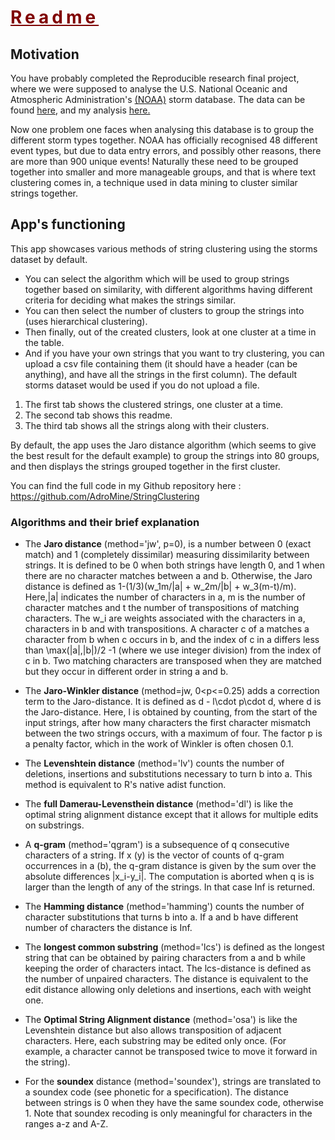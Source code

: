 # <span style="color:maroon;text-decoration:underline;letter-spacing:5px;"> Readme </span>


## Motivation
You have probably completed the Reproducible research final project, where we were supposed to analyse the U.S. National Oceanic and Atmospheric Administration's [(NOAA)](https://www.ncdc.noaa.gov/stormevents/details.jsp) storm database. The data can be found [here](https://d396qusza40orc.cloudfront.net/repdata%2Fdata%2FStormData.csv.bz2), and my analysis [here.](https://adromine.github.io/US-Storm-database-analysis/)   

Now one problem one faces when analysing this database is to group the different storm types together. NOAA has officially recognised 48 different event types, but due to data entry errors, and possibly other reasons, there are more than 900 unique events! Naturally these need to be grouped together into smaller and more manageable groups, and that is where text clustering comes in, a technique used in data mining to cluster similar strings together.   

## App's functioning
This app showcases various methods of string clustering using the storms dataset by default.   

* You can select the algorithm which will be used to group strings together based on similarity, with different algorithms having different criteria for deciding what makes the strings similar. 
* You can then select the number of clusters to group the strings into (uses hierarchical clustering). 
* Then finally, out of the created clusters, look at one cluster at a time in the table.  
* And if you have your own strings that you want to try clustering, you can upload a csv file containing them (it should have a header (can be anything), and have all the strings in the first column). The default storms dataset would be used if you do not upload a file.    

1. The first tab shows the clustered strings, one cluster at a time.
2. The second tab shows this readme.
3. The third tab shows all the strings along with their clusters.



By default, the app uses the Jaro distance algorithm (which seems to give the best result for the default example) to group the strings into 80 groups, and then displays the strings grouped together in the first cluster.    

You can find the full code in my Github repository here : https://github.com/AdroMine/StringClustering 


### Algorithms and their brief explanation

* The **Jaro distance** (method='jw', p=0), is a number between 0 (exact match) and 1 (completely dissimilar) measuring dissimilarity between strings. It is defined to be 0 when both strings have length 0, and 1 when there are no character matches between a and b. Otherwise, the Jaro distance is defined as 1-(1/3)(w_1m/|a| + w_2m/|b| + w_3(m-t)/m). Here,|a| indicates the number of characters in a, m is the number of character matches and t the number of transpositions of matching characters. The w_i are weights associated with the characters in a, characters in b and with transpositions. A character c of a matches a character from b when c occurs in b, and the index of c in a differs less than \max(|a|,|b|)/2 -1 (where we use integer division) from the index of c in b. Two matching characters are transposed when they are matched but they occur in different order in string a and b.   



* The **Jaro-Winkler distance** (method=jw, 0\<p\<=0.25) adds a correction term to the Jaro-distance. It is defined as d - l\cdot p\cdot d, where d is the Jaro-distance. Here, l is obtained by counting, from the start of the input strings, after how many characters the first character mismatch between the two strings occurs, with a maximum of four. The factor p is a penalty factor, which in the work of Winkler is often chosen 0.1.   


* The **Levenshtein distance** (method='lv') counts the number of deletions, insertions and substitutions necessary to turn b into a. This method is equivalent to R's native adist function.   


* The **full Damerau-Levensthein distance** (method='dl') is like the optimal string alignment distance except that it allows for multiple edits on substrings.   



* A **q-gram** (method='qgram') is a subsequence of q consecutive characters of a string. If x (y) is the vector of counts of q-gram occurrences in a (b), the q-gram distance is given by the sum over the absolute differences |x_i-y_i|. The computation is aborted when q is is larger than the length of any of the strings. In that case Inf is returned.   



* The **Hamming distance** (method='hamming') counts the number of character substitutions that turns b into a. If a and b have different number of characters the distance is Inf.   



* The **longest common substring** (method='lcs') is defined as the longest string that can be obtained by pairing characters from a and b while keeping the order of characters intact. The lcs-distance is defined as the number of unpaired characters. The distance is equivalent to the edit distance allowing only deletions and insertions, each with weight one.   



* The **Optimal String Alignment distance** (method='osa') is like the Levenshtein distance but also allows transposition of adjacent characters. Here, each substring may be edited only once. (For example, a character cannot be transposed twice to move it forward in the string).   


* For the **soundex** distance (method='soundex'), strings are translated to a soundex code (see phonetic for a specification). The distance between strings is 0 when they have the same soundex code, otherwise 1. Note that soundex recoding is only meaningful for characters in the ranges a-z and A-Z.
